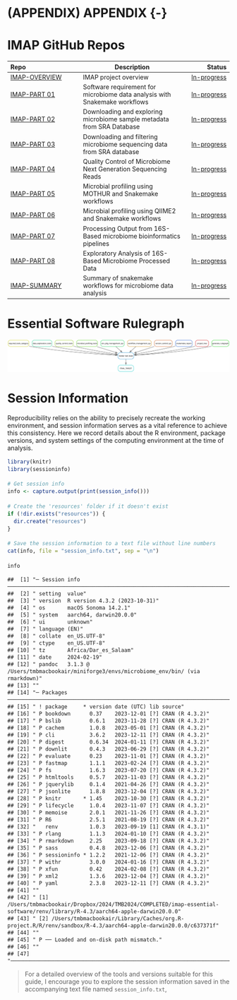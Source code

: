 # (APPENDIX) APPENDIX {-}

# IMAP GitHub Repos

<div class="tmbinfo">
<table>
<colgroup>
<col width="32%" />
<col width="46%" />
<col width="20%" />
</colgroup>
<thead>
<tr class="header">
<th align="left">Repo</th>
<th>Description</th>
<th align="right">Status</th>
</tr>
</thead>
<tbody>
<tr class="odd">
<td align="left"><a
href="https://github.com/datainsights/imap-project-overview/">IMAP-OVERVIEW</a></td>
<td>IMAP project overview</td>
<td align="right"><a
href="https://datainsights.github.io/imap-project-overview/">In-progress</a></td>
</tr>
<tr class="even">
<td align="left"><a
href="https://github.com/tmbuza/imap-software-requirements/">IMAP-PART
01</a></td>
<td>Software requirement for microbiome data analysis with Snakemake
workflows</td>
<td align="right"><a
href="https://tmbuza.github.io/imap-software-requirements/">In-progress</a></td>
</tr>
<tr class="odd">
<td align="left"><a
href="https://github.com/tmbuza/imap-sample-metadata/">IMAP-PART
02</a></td>
<td>Downloading and exploring microbiome sample metadata from SRA
Database</td>
<td align="right"><a
href="https://tmbuza.github.io/imap-sample-metadata/">In-progress</a></td>
</tr>
<tr class="even">
<td align="left"><a
href="https://github.com/tmbuza/imap-download-sra-reads/">IMAP-PART
03</a></td>
<td>Downloading and filtering microbiome sequencing data from SRA
database</td>
<td align="right"><a
href="https://tmbuza.github.io/imap-download-sra-reads/">In-progress</a></td>
</tr>
<tr class="odd">
<td align="left"><a
href="https://github.com/tmbuza/imap-read-quality-control/">IMAP-PART
04</a></td>
<td>Quality Control of Microbiome Next Generation Sequencing Reads</td>
<td align="right"><a
href="https://tmbuza.github.io/imap-read-quality-control/">In-progress</a></td>
</tr>
<tr class="even">
<td align="left"><a
href="https://github.com/tmbuza/imap-bioinformatics-mothur/">IMAP-PART
05</a></td>
<td>Microbial profiling using MOTHUR and Snakemake workflows</td>
<td align="right"><a
href="https://tmbuza.github.io/imap-bioinformatics-mothur/">In-progress</a></td>
</tr>
<tr class="odd">
<td align="left"><a
href="https://github.com/tmbuza/imap-bioinformatics-qiime2/">IMAP-PART
06</a></td>
<td>Microbial profiling using QIIME2 and Snakemake workflows</td>
<td align="right"><a
href="https://tmbuza.github.io/imap-bioinformatics-qiime2/">In-progress</a></td>
</tr>
<tr class="even">
<td align="left"><a
href="https://github.com/tmbuza/imap-data-processing/">IMAP-PART
07</a></td>
<td>Processing Output from 16S-Based microbiome bioinformatics
pipelines</td>
<td align="right"><a
href="https://tmbuza.github.io/imap-data-processing/">In-progress</a></td>
</tr>
<tr class="odd">
<td align="left"><a
href="https://github.com/tmbuza/imap-exploratory-analysis/">IMAP-PART
08</a></td>
<td>Exploratory Analysis of 16S-Based Microbiome Processed Data</td>
<td align="right"><a
href="https://tmbuza.github.io/imap-exploratory-analysis/">In-progress</a></td>
</tr>
<tr class="even">
<td align="left"><a
href="https://github.com/tmbuza/imap-snakemake-workflows/">IMAP-SUMMARY</a></td>
<td>Summary of snakemake workflows for microbiome data analysis</td>
<td align="right"><a
href="https://tmbuza.github.io/imap-snakemake-workflows/">In-progress</a></td>
</tr>
</tbody>
</table>
</div>

# Essential Software Rulegraph

![](dags/rulegraph.svg)

# Session Information

Reproducibility relies on the ability to precisely recreate the working environment, and session information serves as a vital reference to achieve this consistency. Here we record details about the R environment, package versions, and system settings of the computing environment at the time of analysis. 


```r
library(knitr)
library(sessioninfo)

# Get session info
info <- capture.output(print(session_info()))

# Create the 'resources' folder if it doesn't exist
if (!dir.exists("resources")) {
  dir.create("resources")
}

# Save the session information to a text file without line numbers
cat(info, file = "session_info.txt", sep = "\n")

info
```

```
##  [1] "─ Session info ──────────────────────────────────────────────────────────────────────────────────────────────────────────────────────────────────────────────────────────────────"
##  [2] " setting  value"                                                                                                                                                                  
##  [3] " version  R version 4.3.2 (2023-10-31)"                                                                                                                                           
##  [4] " os       macOS Sonoma 14.2.1"                                                                                                                                                    
##  [5] " system   aarch64, darwin20.0.0"                                                                                                                                                  
##  [6] " ui       unknown"                                                                                                                                                                
##  [7] " language (EN)"                                                                                                                                                                   
##  [8] " collate  en_US.UTF-8"                                                                                                                                                            
##  [9] " ctype    en_US.UTF-8"                                                                                                                                                            
## [10] " tz       Africa/Dar_es_Salaam"                                                                                                                                                   
## [11] " date     2024-02-19"                                                                                                                                                             
## [12] " pandoc   3.1.3 @ /Users/tmbmacbookair/miniforge3/envs/microbiome_env/bin/ (via rmarkdown)"                                                                                       
## [13] ""                                                                                                                                                                                 
## [14] "─ Packages ──────────────────────────────────────────────────────────────────────────────────────────────────────────────────────────────────────────────────────────────────────"
## [15] " ! package     * version date (UTC) lib source"                                                                                                                                   
## [16] " P bookdown      0.37    2023-12-01 [?] CRAN (R 4.3.2)"                                                                                                                           
## [17] " P bslib         0.6.1   2023-11-28 [?] CRAN (R 4.3.2)"                                                                                                                           
## [18] " P cachem        1.0.8   2023-05-01 [?] CRAN (R 4.3.2)"                                                                                                                           
## [19] " P cli           3.6.2   2023-12-11 [?] CRAN (R 4.3.2)"                                                                                                                           
## [20] " P digest        0.6.34  2024-01-11 [?] CRAN (R 4.3.2)"                                                                                                                           
## [21] " P downlit       0.4.3   2023-06-29 [?] CRAN (R 4.3.2)"                                                                                                                           
## [22] " P evaluate      0.23    2023-11-01 [?] CRAN (R 4.3.2)"                                                                                                                           
## [23] " P fastmap       1.1.1   2023-02-24 [?] CRAN (R 4.3.2)"                                                                                                                           
## [24] " P fs            1.6.3   2023-07-20 [?] CRAN (R 4.3.2)"                                                                                                                           
## [25] " P htmltools     0.5.7   2023-11-03 [?] CRAN (R 4.3.2)"                                                                                                                           
## [26] " P jquerylib     0.1.4   2021-04-26 [?] CRAN (R 4.3.2)"                                                                                                                           
## [27] " P jsonlite      1.8.8   2023-12-04 [?] CRAN (R 4.3.2)"                                                                                                                           
## [28] " P knitr       * 1.45    2023-10-30 [?] CRAN (R 4.3.2)"                                                                                                                           
## [29] " P lifecycle     1.0.4   2023-11-07 [?] CRAN (R 4.3.2)"                                                                                                                           
## [30] " P memoise       2.0.1   2021-11-26 [?] CRAN (R 4.3.2)"                                                                                                                           
## [31] " P R6            2.5.1   2021-08-19 [?] CRAN (R 4.3.2)"                                                                                                                           
## [32] "   renv          1.0.3   2023-09-19 [1] CRAN (R 4.3.1)"                                                                                                                           
## [33] " P rlang         1.1.3   2024-01-10 [?] CRAN (R 4.3.2)"                                                                                                                           
## [34] " P rmarkdown     2.25    2023-09-18 [?] CRAN (R 4.3.2)"                                                                                                                           
## [35] " P sass          0.4.8   2023-12-06 [?] CRAN (R 4.3.2)"                                                                                                                           
## [36] " P sessioninfo * 1.2.2   2021-12-06 [?] CRAN (R 4.3.2)"                                                                                                                           
## [37] " P withr         3.0.0   2024-01-16 [?] CRAN (R 4.3.2)"                                                                                                                           
## [38] " P xfun          0.42    2024-02-08 [?] CRAN (R 4.3.2)"                                                                                                                           
## [39] " P xml2          1.3.6   2023-12-04 [?] CRAN (R 4.3.2)"                                                                                                                           
## [40] " P yaml          2.3.8   2023-12-11 [?] CRAN (R 4.3.2)"                                                                                                                           
## [41] ""                                                                                                                                                                                 
## [42] " [1] /Users/tmbmacbookair/Dropbox/2024/TMB2024/COMPLETED/imap-essential-software/renv/library/R-4.3/aarch64-apple-darwin20.0.0"                                                   
## [43] " [2] /Users/tmbmacbookair/Library/Caches/org.R-project.R/R/renv/sandbox/R-4.3/aarch64-apple-darwin20.0.0/c637371f"                                                                
## [44] ""                                                                                                                                                                                 
## [45] " P ── Loaded and on-disk path mismatch."                                                                                                                                          
## [46] ""                                                                                                                                                                                 
## [47] "─────────────────────────────────────────────────────────────────────────────────────────────────────────────────────────────────────────────────────────────────────────────────"
```


> For a detailed overview of the tools and versions suitable for this guide, I encourage you to explore the session information saved in the accompanying text file named `session_info.txt`,



